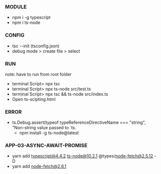 ### MODULE
- npm i -g typescript
- npm i ts-node
### CONFIG
- tsc --init (tsconfig.json)
- debug mode > create file > select <node> 

### RUN
note: have to run from root folder
- terminal Script> npx tsc
- terminal Script> npx ts-node src/test.ts 
- terminal Script> npx tsc && ts-node src/index.ts
- Open ts-scipting.html

### ERROR
- ts.Debug.assert(typeof typeReferenceDirectiveName === "string", "Non-string value passed to `ts.
    - npm install -g ts-node@latest

### APP-03-ASYNC-AWAIT-PROMISE
- yarn add typescript@4.4.2 ts-node@10.2.1 @types/node-fetch@2.5.12 -D
- yarn add node-fetch@2.6.1